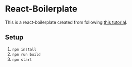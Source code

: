 # React-Boilerplate
This is a react-boilerplate created from following [this tutorial](https://dev.to/theoutlander/build-your-own-react-boilerplate-4b8l).

## Setup
1. `npm install`
2. `npm run build`
3. `npm start`